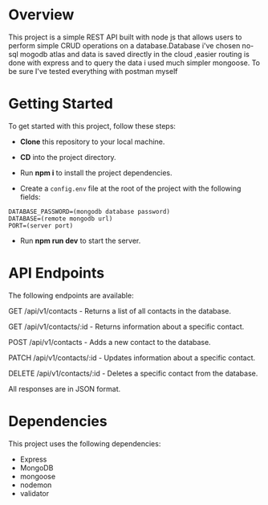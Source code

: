 # Overview

This project is a simple REST API built with node js that allows users to perform simple CRUD operations on a database.Database i've chosen no-sql mogodb atlas and data is saved directly in the cloud ,easier routing is done with express and
to query the data i used much simpler mongoose. To be sure I've tested everything with postman myself

# Getting Started

To get started with this project, follow these steps:

- **Clone** this repository to your local machine.

- **CD** into the project directory.

- Run **npm i** to install the project dependencies.

- Create a `config.env` file at the root of the project with the following fields:

```
DATABASE_PASSWORD=(mongodb database password)
DATABASE=(remote mongodb url)
PORT=(server port)
```

- Run **npm run dev** to start the server.

# API Endpoints

The following endpoints are available:

GET /api/v1/contacts - Returns a list of all contacts in the database.

GET /api/v1/contacts/:id - Returns information about a specific contact.

POST /api/v1/contacts - Adds a new contact to the database.

PATCH /api/v1/contacts/:id - Updates information about a specific contact.

DELETE /api/v1/contacts/:id - Deletes a specific contact from the database.

All responses are in JSON format.

# Dependencies

This project uses the following dependencies:

- Express
- MongoDB
- mongoose
- nodemon
- validator
